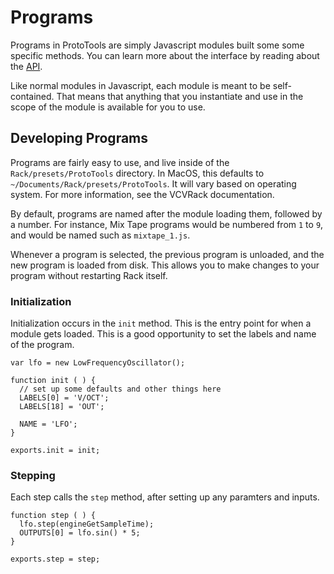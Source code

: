 # Programs

Programs in ProtoTools are simply Javascript modules built some some specific
methods.  You can learn more about the interface by reading about the [API](API.md).

Like normal modules in Javascript, each module is meant to be self-contained.
That means that anything that you instantiate and use in the scope of the module
is available for you to use.

## Developing Programs

Programs are fairly easy to use, and live inside of the `Rack/presets/ProtoTools`
directory.  In MacOS, this defaults to `~/Documents/Rack/presets/ProtoTools`.  It
will vary based on operating system.  For more information, see the VCVRack
documentation.

By default, programs are named after the module loading them, followed by a number.
For instance, Mix Tape programs would be numbered from `1` to `9`, and would be
named such as `mixtape_1.js`.

Whenever a program is selected, the previous program is unloaded, and the new
program is loaded from disk.  This allows you to make changes to your program
without restarting Rack itself.

### Initialization

Initialization occurs in the `init` method.  This is the entry point for when
a module gets loaded.  This is a good opportunity to set the labels and name
of the program.

```
var lfo = new LowFrequencyOscillator();

function init ( ) {
  // set up some defaults and other things here
  LABELS[0] = 'V/OCT';
  LABELS[18] = 'OUT';

  NAME = 'LFO';
}

exports.init = init;
```

### Stepping

Each step calls the `step` method, after setting up any paramters and inputs.

```
function step ( ) {
  lfo.step(engineGetSampleTime);
  OUTPUTS[0] = lfo.sin() * 5;
}

exports.step = step;
```

